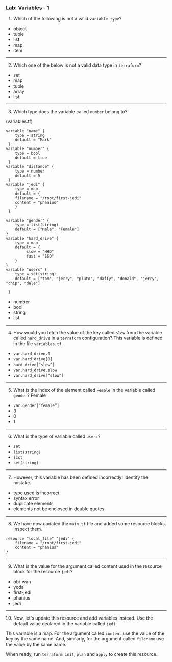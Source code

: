 ### Lab: Variables - 1

1. Which of the following is not a valid `variable type`?
* object
* tuple
* list
* map
* item

---

2. Which one of the below is not a valid data type in `terraform`?
* set
* map
* tuple
* array
* list

---

3. Which type does the variable called `number` belong to?

(variables.tf)
```hcl
variable "name" {
    type = string
    default = "Mark"
 }
variable "number" {
    type = bool
    default = true
 }
variable "distance" {
    type = number
    default = 5
 }
variable "jedi" {
    type = map
    default = {
    filename = "/root/first-jedi"
    content = "phanius"
    }
 }

variable "gender" {
    type = list(string)
    default = ["Male", "Female"]
}
variable "hard_drive" {
    type = map
    default = {
         slow = "HHD"
         fast = "SSD"
    }
}
variable "users" {
    type = set(string)
    default = ["tom", "jerry", "pluto", "daffy", "donald", "jerry", "chip", "dale"]

 }
```

* number
* bool
* string
* list

---

4. How would you fetch the value of the key called `slow` from the variable called `hard_drive` in a `terraform` configuration?
This variable is defined in the file `variables.tf`.

* `var.hard_drive.0`
* `var.hard_drive[0]`
* `hard_drive[“slow”]`
* `var.hard_drive.slow`
* `var.hard_drive[“slow”]`

---

5. What is the index of the element called `Female` in the variable called `gender`?
Female
* `var.gender[“female”]`
* 3
* 0
* 1

---

6. What is the type of variable called `users`?

* `set`
* `list(string)`
* `list`
* `set(string)`

---

7. However, this variable has been defined incorrectly! Identify the mistake.

* type used is incorrect
* syntax error
* duplicate elements
* elements not be enclosed in double quotes

--- 

8. We have now updated the `main.tf` file and added some resource blocks. Inspect them.

```hcl
resource "local_file" "jedi" {
    filename = "/root/first-jedi"
    content = "phanius"
}
```

---

9. What is the value for the argument called content used in the resource block for the resource `jedi`?

* obi-wan
* yoda
* first-jedi
* phanius
* jedi

---

10. Now, let's update this resource and add variables instead. Use the default value declared 	in the variable called `jedi`.


 This variable is a map. For the argument called `content` use the value of the key by the same name.
And, similarly, for the argument called `filename` use the value by the same name.

When ready, run `terraform init`, `plan` and `apply` to create this resource.


